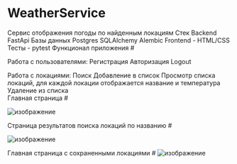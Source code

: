 # WeatherService
Сервис отображения погоды по найденным локациям
Стек Backend
    FastApi
Базы данных
    Postgres
    SQLAlchemy
    Alembic
Frontend - HTML/CSS
Тесты - pytest
Функционал приложения #

Работа с пользователями:
    Регистрация
    Авторизация
    Logout

Работа с локациями:
    Поиск
    Добавление в список
    Просмотр списка локаций, для каждой локации отображается название и температура
    Удаление из списка    
Главная страница #

![изображение](https://github.com/user-attachments/assets/2a22dd37-f5fd-4309-86b0-53ec3fc371d7)

Страница результатов поиска локаций по названию #

![изображение](https://github.com/user-attachments/assets/3c99697d-9af6-48a7-b102-b3cd875cf515)

Главная страница с сохраненными локациями #
![изображение](https://github.com/user-attachments/assets/62c60653-961a-4486-9f3d-6c2b9295bca8)



